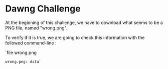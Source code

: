 # Dawng Challenge

At the beginning of this challenge, we have to download what seems to be a PNG file, named "wrong.png".

To verify if it is true, we are going to check this information with the followed command-line :

`file wrong.png

	wrong.png: data`

